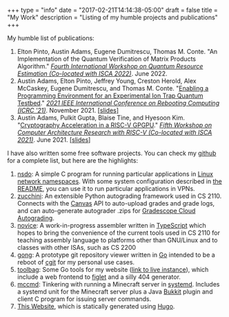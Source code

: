 +++
type = "info"
date = "2017-02-21T14:14:38-05:00"
draft = false
title = "My Work"
description = "Listing of my humble projects and publications"
+++

My humble list of publications:

1. Elton Pinto, Austin Adams, Eugene Dumitrescu, Thomas M. Conte.
   "An Implementation of the Quantum Verification of Matrix Products Algorithm." [_Fourth International Workshop on Quantum Resource Estimation (Co-located with ISCA 2022)_][pub2venue]. June 2022.
2. Austin Adams, Elton Pinto, Jeffrey Young, Creston Herold, Alex McCaskey, Eugene Dumitrescu, and Thomas M. Conte.
   "[Enabling a Programming Environment for an Experimental Ion Trap Quantum Testbed][pub1]." [_2021 IEEE International Conference on Rebooting Computing (ICRC '21)_][pub1venue]. November 2021. [\[slides\]][pub1slides]
3. Austin Adams, Pulkit Gupta, Blaise Tine, and Hyesoon Kim.
   "[Cryptography Acceleration in a RISC-V GPGPU][pub0]." [_Fifth
   Workshop on Computer Architecture Research with RISC-V (Co-located
   with ISCA 2021)_][pub0venue]. June 2021. [\[slides\]][pub0slides]

I have also written some free software projects. You can check my
[github][1] for a complete list, but here are the highlights:

1. [nsdo][p1]: A simple C program for running particular applications in [Linux
   network namespaces][3]. With some system configuration described in
   [the README][4], you can use it to run particular applications in VPNs.
2. [zucchini][p0]: An extensible Python autograding framework used in CS
   2110\. Connects with the [Canvas][13] API to auto-upload grades and
   grade logs, and can auto-generate autograder .zips for [Gradescope
   Cloud Autograding][15].
3. [novice][p2]: A work-in-progress assembler written in
   [TypeScript][14] which hopes to bring the convenience of the current
   tools used in CS 2110 for teaching assembly language to platforms
   other than GNU/Linux and to classes with other ISAs, such as CS 2200
4. [gong][p3]: A prototype git repository viewer written in [Go][6] intended to
   be a reboot of [cgit][7] for my personal use cases.
5. [toolbag][p4]: Some Go tools for my website ([link to live instance][8]),
   which include a web frontend to [figlet][9] and a silly 404 generator.
6. [mccmd][p5]: Tinkering with running a Minecraft server in [systemd][10].
   Includes a systemd unit for the Minecraft server plus a Java [Bukkit][11]
   plugin and client C program for issuing server commands.
7. [This Website][p6], which is statically generated using [Hugo][12].

[1]: https://github.com/ausbin/
[2]: https://code.austinjadams.com/
[3]: https://lwn.net/Articles/580893/
[4]: https://github.com/ausbin/nsdo#readme
[6]: https://golang.org/
[7]: https://git.zx2c4.com/cgit/about/
[8]: /tools
[9]: http://www.figlet.org/
[10]: https://www.freedesktop.org/wiki/Software/systemd/
[11]: https://bukkit.org/
[12]: https://gohugo.io/
[13]: https://www.canvaslms.com/
[14]: https://www.typescriptlang.org/
[15]: https://gradescope-autograders.readthedocs.io/

[p0]: https://github.com/zucchini/zucchini
[p1]: https://github.com/ausbin/nsdo
[p2]: https://github.com/zucchini/novice
[p3]: https://github.com/ausbin/gong
[p4]: https://github.com/ausbin/toolbag
[p5]: https://github.com/ausbin/mccmd
[p6]: https://github.com/ausbin/webzone

[pub0]: https://carrv.github.io/2021/papers/CARRV2021_paper_87_Adams.pdf
[pub0venue]: https://carrv.github.io/2021/
[pub0slides]: /img/work/carrv_2021_slides.pdf
[pub1]: https://arxiv.org/abs/2111.00146
[pub1venue]: https://icrc.ieee.org/
[pub1slides]: /img/work/icrc_2021_slides.pdf
[pub2venue]: https://www.quantumresource.org/

